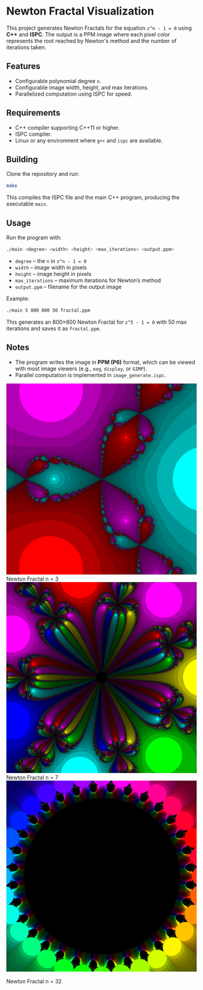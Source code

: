 # Newton Fractal Visualization

This project generates Newton Fractals for the equation `z^n - 1 = 0` using **C++** and **ISPC**. The output is a PPM image where each pixel color represents the root reached by Newton's method and the number of iterations taken.

## Features

* Configurable polynomial degree `n`.
* Configurable image width, height, and max iterations.
* Parallelized computation using ISPC for speed.

## Requirements

* C++ compiler supporting C++11 or higher.
* ISPC compiler.
* Linux or any environment where `g++` and `ispc` are available.

## Building

Clone the repository and run:

```bash
make
```

This compiles the ISPC file and the main C++ program, producing the executable `main`.

## Usage

Run the program with:

```bash
./main <degree> <width> <height> <max_iterations> <output.ppm>
```

* `degree` – the `n` in `z^n - 1 = 0`
* `width` – image width in pixels
* `height` – image height in pixels
* `max_iterations` – maximum iterations for Newton’s method
* `output.ppm` – filename for the output image

Example:

```bash
./main 5 800 800 50 fractal.ppm
```

This generates an 800×800 Newton Fractal for `z^5 - 1 = 0` with 50 max iterations and saves it as `fractal.ppm`.

## Notes

* The program writes the image in **PPM (P6)** format, which can be viewed with most image viewers (e.g., `eog`, `display`, or `GIMP`).
* Parallel computation is implemented in `image_generate.ispc`.

![Newton Fractal n = 3](images/frac3.png)
Newton Fractal n = 3
![Newton Fractal n = 7](images/frac7.png)
Newton Fractal n = 7
![Newton Fractal n = 32](images/frac32.png)

Newton Fractal n = 32
